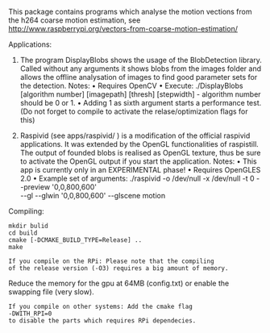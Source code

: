 This package contains programs which analyse the 
motion vections from the h264 coarse motion estimation, see
http://www.raspberrypi.org/vectors-from-coarse-motion-estimation/


Applications:

1. The program DisplayBlobs shows the usage of the BlobDetection
library. Called without any arguments it shows blobs from the
images folder and allows the offline analysation of images
to find good parameter sets for the detection.
Notes:
• Requires OpenCV
• Execute: ./DisplayBlobs [algorithm number] [imagepath] [thresh] [stepwidth]
		- algorithm number should be 0 or 1.
• Adding 1 as sixth argument starts a performance test. (Do not forget
	to compile to activate the relase/optimization flags for this)

2. Raspivid (see apps/raspivid/ ) is a modification of the official
raspivid applications. It was extended by the OpenGL functionalities 
of raspistill. The output of founded blobs is realised as OpenGL texture,
thus be sure to activate the OpenGL output if you start the application.
Notes:
• This app is currently only in an EXPERIMENTAL phase! 
• Requires OpenGLES 2.0
• Example set of arguments:
	./raspivid -o /dev/null -x /dev/null -t 0 --preview '0,0,800,600' \
		--gl --glwin '0,0,800,600' --glscene motion 


Compiling:

	mkdir bulid
	cd build
	cmake [-DCMAKE_BUILD_TYPE=Release] ..
	make

	If you compile on the RPi: Please note that the compiling 
	of the release version (-O3) requires a big amount of memory.
  Reduce the memory for the gpu at 64MB (config.txt) or enable the
	swapping file (very slow).

	If you compile on other systems: Add the cmake flag
	-DWITH_RPI=0
	to disable the parts which requires RPi dependecies.


